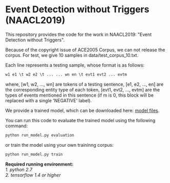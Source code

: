 Event Detection without Triggers (NAACL2019)
============================================

This repository provides the code for the work in NAACL2019: "Event Detection without Triggers".

Because of the copyright issue of ACE2005 Corpus, we can not release the corpus. For test, we give 10 samples in data/test_corpus_10.txt.

Each line represents a testing sample, whose format is as follows:
```python
w1 e1 \t w2 e2 \t ... ... wn en \t evt1 evt2 ... evtm
```
where, [w1, w2, ..., wn] are tokens of a testing sentence, [e1, e2, ..., en] are the corresponding entity type of  each token, [evt1, evt2, ..., evtm] are the types of events mentioned in this sentence (if m is 0, this block will be replaced with a single 'NEGATIVE' label). 

We provide a trained model, which can be downloaded here: [model files](https://drive.google.com/open?id=1X9mP8z2mxehxM92VDMQQi4D_HGa4A38U). 

You can run this code to evaluate the trained model using the following command:
```python
python run_model.py evaluation 
```
or train the model using your own traininng corpus:
```python
python run_model.py train 
```

**Required running environment:**  
*1. python 2.7*  
*2. tensorflow 1.4 or higher*  
